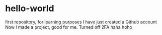 # hello-world
first repository, for learning purposes
I have just created a Github account
Now I made a project, good for me.
Turned off 2FA
haha hoho
